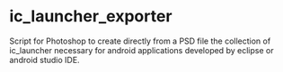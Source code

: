 # ic_launcher_exporter
Script for Photoshop to create directly from a PSD file the collection of ic_launcher necessary for android applications developed by eclipse or android studio IDE.
